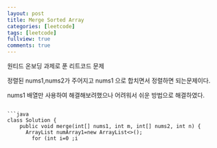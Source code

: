 ```yaml
---
layout: post
title: Merge Sorted Array
categories: [leetcode]
tags: [leetcode]
fullview: true
comments: true
---
```



원티드 온보딩 과제로 푼 리트코드 문제<br>

정렬된 nums1,nums2가 주어지고 nums1 으로 합치면서 정렬하면 되는문제이다.<br>

nums1 배열만 사용하여 해결해보려했으나 어려워서 쉬운 방법으로 해결하였다.<br>


<link rel="stylesheet" href="//cdnjs.cloudflare.com/ajax/libs/highlight.js/9.12.0/styles/default.min.css">
<script src="//cdnjs.cloudflare.com/ajax/libs/highlight.js/9.12.0/highlight.min.js"></script>
 <script>hljs.initHighlightingOnLoad();</script>


<pre><code class="HTML"> 
```java
class Solution {
    public void merge(int[] nums1, int m, int[] nums2, int n) {
      ArrayList<Integer> numArray1=new ArrayList<>();
        for (int i=0 ;i<m;i++) {numArray1.add(nums1[i]);}
        for (int i :nums2) numArray1.add(i);
        numArray1.sort(Comparator.naturalOrder());

        for(int i=0;i<m+n;i++){
          nums1[i]=numArray1.get(i);
        }
    }
}
```
</code></pre>


